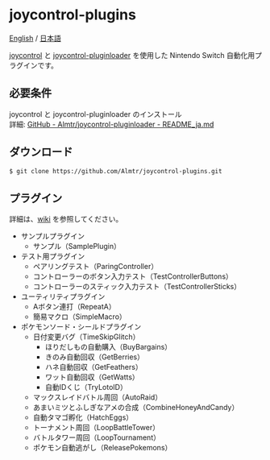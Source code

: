 # joycontrol-plugins

[English](./README.md) / [日本語](./README_ja.md)

[joycontrol](https://github.com/mart1nro/joycontrol) と [joycontrol-pluginloader](https://github.com/Almtr/joycontrol-pluginloader) を使用した Nintendo Switch 自動化用プラグインです。


## 必要条件

joycontrol と joycontrol-pluginloader のインストール  
詳細: [GitHub - Almtr/joycontrol-pluginloader - README_ja.md](https://github.com/Almtr/joycontrol-pluginloader/blob/master/README_ja.md)


## ダウンロード

```sh
$ git clone https://github.com/Almtr/joycontrol-plugins.git
```

## プラグイン

詳細は、[wiki](https://github.com/Almtr/joycontrol-plugins/wiki) を参照してください。

- サンプルプラグイン
    - サンプル（SamplePlugin）
- テスト用プラグイン
    - ペアリングテスト（ParingController）
    - コントローラーのボタン入力テスト（TestControllerButtons）
    - コントローラーのスティック入力テスト（TestControllerSticks）
- ユーティリティプラグイン
    - Aボタン連打（RepeatA）
    - 簡易マクロ（SimpleMacro）
- ポケモンソード・シールドプラグイン
    - 日付変更バグ（TimeSkipGlitch）
        - ほりだしもの自動購入（BuyBargains）
        - きのみ自動回収（GetBerries）
        - ハネ自動回収（GetFeathers）
        - ワット自動回収（GetWatts）
        - 自動IDくじ（TryLotoID）
    - マックスレイドバトル周回（AutoRaid）
    - あまいミツとふしぎなアメの合成（CombineHoneyAndCandy）
    - 自動タマゴ孵化（HatchEggs）
    - トーナメント周回（LoopBattleTower）
    - バトルタワー周回（LoopTournament）
    - ポケモン自動逃がし（ReleasePokemons）
